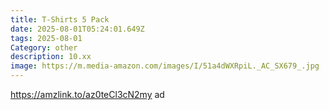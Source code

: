 ```yaml
---
title: T-Shirts 5 Pack
date: 2025-08-01T05:24:01.649Z
tags: 2025-08-01
Category: other
description: 10.xx
image: https://m.media-amazon.com/images/I/51a4dWXRpiL._AC_SX679_.jpg
---
```

https://amzlink.to/az0teCl3cN2my ad
